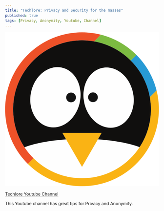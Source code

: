 ```yaml
---
title: "Techlore: Privacy and Security for the masses"
published: true
tags: [Privacy, Anonymity, Youtube, Channel]
---
```


[<img src="/links/assets/techlore.svg">](https://www.youtube.com/channel/UCs6KfncB4OV6Vug4o_bzijg)

[Techlore Youtube Channel](https://www.youtube.com/channel/UCs6KfncB4OV6Vug4o_bzijg)

This Youtube channel has great tips for Privacy and Anonymity.
